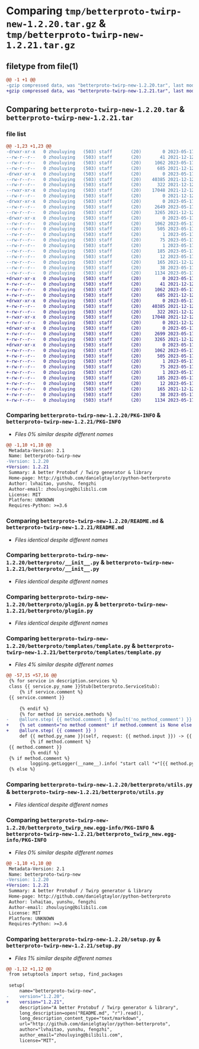 # Comparing `tmp/betterproto-twirp-new-1.2.20.tar.gz` & `tmp/betterproto-twirp-new-1.2.21.tar.gz`

## filetype from file(1)

```diff
@@ -1 +1 @@
-gzip compressed data, was "betterproto-twirp-new-1.2.20.tar", last modified: Wed May 17 07:19:45 2023, max compression
+gzip compressed data, was "betterproto-twirp-new-1.2.21.tar", last modified: Wed May 17 07:40:47 2023, max compression
```

## Comparing `betterproto-twirp-new-1.2.20.tar` & `betterproto-twirp-new-1.2.21.tar`

### file list

```diff
@@ -1,23 +1,23 @@
-drwxr-xr-x   0 zhouluying   (503) staff       (20)        0 2023-05-17 07:19:45.652183 betterproto-twirp-new-1.2.20/
--rw-r--r--   0 zhouluying   (503) staff       (20)       41 2021-12-12 02:02:31.000000 betterproto-twirp-new-1.2.20/MANIFEST.in
--rw-r--r--   0 zhouluying   (503) staff       (20)     1062 2023-05-17 07:19:45.651863 betterproto-twirp-new-1.2.20/PKG-INFO
--rw-r--r--   0 zhouluying   (503) staff       (20)      685 2021-12-12 02:02:31.000000 betterproto-twirp-new-1.2.20/README.md
-drwxr-xr-x   0 zhouluying   (503) staff       (20)        0 2023-05-17 07:19:45.643663 betterproto-twirp-new-1.2.20/betterproto/
--rw-r--r--   0 zhouluying   (503) staff       (20)    40385 2021-12-12 02:02:31.000000 betterproto-twirp-new-1.2.20/betterproto/__init__.py
--rw-r--r--   0 zhouluying   (503) staff       (20)      322 2021-12-12 02:02:31.000000 betterproto-twirp-new-1.2.20/betterproto/casing.py
--rwxr-xr-x   0 zhouluying   (503) staff       (20)    17048 2021-12-12 02:02:31.000000 betterproto-twirp-new-1.2.20/betterproto/plugin.py
--rw-r--r--   0 zhouluying   (503) staff       (20)        0 2021-12-12 02:02:31.000000 betterproto-twirp-new-1.2.20/betterproto/py.typed
-drwxr-xr-x   0 zhouluying   (503) staff       (20)        0 2023-05-17 07:19:45.643929 betterproto-twirp-new-1.2.20/betterproto/templates/
--rw-r--r--   0 zhouluying   (503) staff       (20)     2649 2023-05-17 07:19:05.000000 betterproto-twirp-new-1.2.20/betterproto/templates/template.py
--rw-r--r--   0 zhouluying   (503) staff       (20)     3265 2021-12-12 02:02:31.000000 betterproto-twirp-new-1.2.20/betterproto/utils.py
-drwxr-xr-x   0 zhouluying   (503) staff       (20)        0 2023-05-17 07:19:45.651493 betterproto-twirp-new-1.2.20/betterproto_twirp_new.egg-info/
--rw-r--r--   0 zhouluying   (503) staff       (20)     1062 2023-05-17 07:19:45.000000 betterproto-twirp-new-1.2.20/betterproto_twirp_new.egg-info/PKG-INFO
--rw-r--r--   0 zhouluying   (503) staff       (20)      505 2023-05-17 07:19:45.000000 betterproto-twirp-new-1.2.20/betterproto_twirp_new.egg-info/SOURCES.txt
--rw-r--r--   0 zhouluying   (503) staff       (20)        1 2023-05-17 07:19:45.000000 betterproto-twirp-new-1.2.20/betterproto_twirp_new.egg-info/dependency_links.txt
--rw-r--r--   0 zhouluying   (503) staff       (20)       75 2023-05-17 07:19:45.000000 betterproto-twirp-new-1.2.20/betterproto_twirp_new.egg-info/entry_points.txt
--rw-r--r--   0 zhouluying   (503) staff       (20)        1 2023-05-17 06:41:50.000000 betterproto-twirp-new-1.2.20/betterproto_twirp_new.egg-info/not-zip-safe
--rw-r--r--   0 zhouluying   (503) staff       (20)      185 2023-05-17 07:19:45.000000 betterproto-twirp-new-1.2.20/betterproto_twirp_new.egg-info/requires.txt
--rw-r--r--   0 zhouluying   (503) staff       (20)       12 2023-05-17 07:19:45.000000 betterproto-twirp-new-1.2.20/betterproto_twirp_new.egg-info/top_level.txt
--rw-r--r--   0 zhouluying   (503) staff       (20)      165 2021-12-12 02:02:31.000000 betterproto-twirp-new-1.2.20/pyproject.toml
--rw-r--r--   0 zhouluying   (503) staff       (20)       38 2023-05-17 07:19:45.652240 betterproto-twirp-new-1.2.20/setup.cfg
--rw-r--r--   0 zhouluying   (503) staff       (20)     1134 2023-05-17 07:19:38.000000 betterproto-twirp-new-1.2.20/setup.py
+drwxr-xr-x   0 zhouluying   (503) staff       (20)        0 2023-05-17 07:40:47.596834 betterproto-twirp-new-1.2.21/
+-rw-r--r--   0 zhouluying   (503) staff       (20)       41 2021-12-12 02:02:31.000000 betterproto-twirp-new-1.2.21/MANIFEST.in
+-rw-r--r--   0 zhouluying   (503) staff       (20)     1062 2023-05-17 07:40:47.596640 betterproto-twirp-new-1.2.21/PKG-INFO
+-rw-r--r--   0 zhouluying   (503) staff       (20)      685 2021-12-12 02:02:31.000000 betterproto-twirp-new-1.2.21/README.md
+drwxr-xr-x   0 zhouluying   (503) staff       (20)        0 2023-05-17 07:40:47.595098 betterproto-twirp-new-1.2.21/betterproto/
+-rw-r--r--   0 zhouluying   (503) staff       (20)    40385 2021-12-12 02:02:31.000000 betterproto-twirp-new-1.2.21/betterproto/__init__.py
+-rw-r--r--   0 zhouluying   (503) staff       (20)      322 2021-12-12 02:02:31.000000 betterproto-twirp-new-1.2.21/betterproto/casing.py
+-rwxr-xr-x   0 zhouluying   (503) staff       (20)    17048 2021-12-12 02:02:31.000000 betterproto-twirp-new-1.2.21/betterproto/plugin.py
+-rw-r--r--   0 zhouluying   (503) staff       (20)        0 2021-12-12 02:02:31.000000 betterproto-twirp-new-1.2.21/betterproto/py.typed
+drwxr-xr-x   0 zhouluying   (503) staff       (20)        0 2023-05-17 07:40:47.595377 betterproto-twirp-new-1.2.21/betterproto/templates/
+-rw-r--r--   0 zhouluying   (503) staff       (20)     2699 2023-05-17 07:35:52.000000 betterproto-twirp-new-1.2.21/betterproto/templates/template.py
+-rw-r--r--   0 zhouluying   (503) staff       (20)     3265 2021-12-12 02:02:31.000000 betterproto-twirp-new-1.2.21/betterproto/utils.py
+drwxr-xr-x   0 zhouluying   (503) staff       (20)        0 2023-05-17 07:40:47.596440 betterproto-twirp-new-1.2.21/betterproto_twirp_new.egg-info/
+-rw-r--r--   0 zhouluying   (503) staff       (20)     1062 2023-05-17 07:40:47.000000 betterproto-twirp-new-1.2.21/betterproto_twirp_new.egg-info/PKG-INFO
+-rw-r--r--   0 zhouluying   (503) staff       (20)      505 2023-05-17 07:40:47.000000 betterproto-twirp-new-1.2.21/betterproto_twirp_new.egg-info/SOURCES.txt
+-rw-r--r--   0 zhouluying   (503) staff       (20)        1 2023-05-17 07:40:47.000000 betterproto-twirp-new-1.2.21/betterproto_twirp_new.egg-info/dependency_links.txt
+-rw-r--r--   0 zhouluying   (503) staff       (20)       75 2023-05-17 07:40:47.000000 betterproto-twirp-new-1.2.21/betterproto_twirp_new.egg-info/entry_points.txt
+-rw-r--r--   0 zhouluying   (503) staff       (20)        1 2023-05-17 07:40:47.000000 betterproto-twirp-new-1.2.21/betterproto_twirp_new.egg-info/not-zip-safe
+-rw-r--r--   0 zhouluying   (503) staff       (20)      185 2023-05-17 07:40:47.000000 betterproto-twirp-new-1.2.21/betterproto_twirp_new.egg-info/requires.txt
+-rw-r--r--   0 zhouluying   (503) staff       (20)       12 2023-05-17 07:40:47.000000 betterproto-twirp-new-1.2.21/betterproto_twirp_new.egg-info/top_level.txt
+-rw-r--r--   0 zhouluying   (503) staff       (20)      165 2021-12-12 02:02:31.000000 betterproto-twirp-new-1.2.21/pyproject.toml
+-rw-r--r--   0 zhouluying   (503) staff       (20)       38 2023-05-17 07:40:47.596885 betterproto-twirp-new-1.2.21/setup.cfg
+-rw-r--r--   0 zhouluying   (503) staff       (20)     1134 2023-05-17 07:40:42.000000 betterproto-twirp-new-1.2.21/setup.py
```

### Comparing `betterproto-twirp-new-1.2.20/PKG-INFO` & `betterproto-twirp-new-1.2.21/PKG-INFO`

 * *Files 0% similar despite different names*

```diff
@@ -1,10 +1,10 @@
 Metadata-Version: 2.1
 Name: betterproto-twirp-new
-Version: 1.2.20
+Version: 1.2.21
 Summary: A better Protobuf / Twirp generator & library
 Home-page: http://github.com/danielgtaylor/python-betterproto
 Author: lvhaitao, yunshu, fengzhi
 Author-email: zhouluying@bilibili.com
 License: MIT
 Platform: UNKNOWN
 Requires-Python: >=3.6
```

### Comparing `betterproto-twirp-new-1.2.20/README.md` & `betterproto-twirp-new-1.2.21/README.md`

 * *Files identical despite different names*

### Comparing `betterproto-twirp-new-1.2.20/betterproto/__init__.py` & `betterproto-twirp-new-1.2.21/betterproto/__init__.py`

 * *Files identical despite different names*

### Comparing `betterproto-twirp-new-1.2.20/betterproto/plugin.py` & `betterproto-twirp-new-1.2.21/betterproto/plugin.py`

 * *Files identical despite different names*

### Comparing `betterproto-twirp-new-1.2.20/betterproto/templates/template.py` & `betterproto-twirp-new-1.2.21/betterproto/templates/template.py`

 * *Files 4% similar despite different names*

```diff
@@ -57,15 +57,16 @@
 {% for service in description.services %}
 class {{ service.py_name }}Stub(betterproto.ServiceStub):
     {% if service.comment %}
 {{ service.comment }}
 
     {% endif %}
     {% for method in service.methods %}
-    @allure.step( {{ method.comment | default('no_method_comment') }} )
+    {% set comment="no method comment" if method.comment is None else method.comment %}
+    @allure.step( {{ comment }} )
     def {{ method.py_name }}(self, request: {{ method.input }}) -> {{ method.output }}:
         {% if method.comment %}
 {{ method.comment }}
         {% endif %}
 {% if method.comment %}
         logging.getLogger(__name__).info( "start call "+"[{{ method.py_name }}]"+" api"+"=>"+{{ method.comment }} )
 {% else %}
```

### Comparing `betterproto-twirp-new-1.2.20/betterproto/utils.py` & `betterproto-twirp-new-1.2.21/betterproto/utils.py`

 * *Files identical despite different names*

### Comparing `betterproto-twirp-new-1.2.20/betterproto_twirp_new.egg-info/PKG-INFO` & `betterproto-twirp-new-1.2.21/betterproto_twirp_new.egg-info/PKG-INFO`

 * *Files 0% similar despite different names*

```diff
@@ -1,10 +1,10 @@
 Metadata-Version: 2.1
 Name: betterproto-twirp-new
-Version: 1.2.20
+Version: 1.2.21
 Summary: A better Protobuf / Twirp generator & library
 Home-page: http://github.com/danielgtaylor/python-betterproto
 Author: lvhaitao, yunshu, fengzhi
 Author-email: zhouluying@bilibili.com
 License: MIT
 Platform: UNKNOWN
 Requires-Python: >=3.6
```

### Comparing `betterproto-twirp-new-1.2.20/setup.py` & `betterproto-twirp-new-1.2.21/setup.py`

 * *Files 1% similar despite different names*

```diff
@@ -1,12 +1,12 @@
 from setuptools import setup, find_packages
 
 setup(
     name="betterproto-twirp-new",
-    version="1.2.20",
+    version="1.2.21",
     description="A better Protobuf / Twirp generator & library",
     long_description=open("README.md", "r").read(),
     long_description_content_type="text/markdown",
     url="http://github.com/danielgtaylor/python-betterproto",
     author="lvhaitao, yunshu, fengzhi",
     author_email="zhouluying@bilibili.com",
     license="MIT",
```

